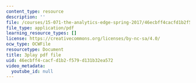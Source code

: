 ```yaml
---
content_type: resource
description: ''
file: /courses/15-071-the-analytics-edge-spring-2017/46ecbff4cacfd1b2f579d131b32ea572_jcvxkX2V-SM.pdf
file_type: application/pdf
learning_resource_types: []
license: https://creativecommons.org/licenses/by-nc-sa/4.0/
ocw_type: OCWFile
resourcetype: Document
title: 3play pdf file
uid: 46ecbff4-cacf-d1b2-f579-d131b32ea572
video_metadata:
  youtube_id: null
---
```

